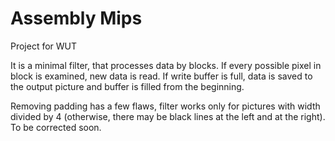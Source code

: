 # Assembly Mips

Project for WUT

It is a minimal filter, that processes data by blocks. If every possible pixel in block
is examined, new data is read. If write buffer is full, data is saved to the output picture
and buffer is filled from the beginning.

Removing padding has a few flaws, filter works only for pictures with width divided by 4
(otherwise, there may be black lines at the left and at the right). To be corrected soon.

